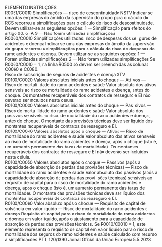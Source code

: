  
ELEMENTO  INSTRUÇÕES  
R0051/C0010  Simplificações — risco 
de descontinuidade NSTV  Indicar se uma das empresas do âmbito da supervisão do grupo para o cálculo do 
RCS recorreu a simplificações para o cálculo do risco de descontinuidade. Devem 
utilizar-se as seguintes opções: 
1 — Simplificação para efeitos do artigo 96.  o -A 
9 — Não foram utilizadas simplificações  
R0060/C0010  Simplificações utilizadas: 
risco de despesas dos se ­
guros de acidentes e 
doença  Indicar se uma das empresas do âmbito da supervisão do grupo recorreu a 
simplificações para o cálculo do risco de despesas do ramo acidentes e doença. 
Devem utilizar-se as seguintes opções: 
1 — Foram utilizadas simplificações 
2 — Não foram utilizadas simplificações 
Se R0060/C0010 = 1, na linha R0500 só devem ser preenchidas as colunas 
C0060 e C0080.  
Risco de subscrição de 
seguros de acidentes e 
doença STV  
R0100/C0020  Valores absolutos iniciais 
antes do choque — Ati ­
vos — Risco de mortali ­
dade do ramo acidentes e 
saúde  Valor absoluto dos ativos sensíveis ao risco de mortalidade do ramo acidentes e 
doença, antes do choque. 
Os montantes recuperáveis dos contratos de resseguro e EI não deverão ser 
incluídos nesta célula.  
R0100/C0030  Valores absolutos iniciais 
antes do choque — Pas ­
sivos — Risco de morta ­
lidade do ramo acidentes 
e saúde  Valor absoluto dos passivos sensíveis ao risco de mortalidade do ramo acidentes e 
doença, antes do choque. 
O montante das provisões técnicas deve ser líquido dos montantes recuperáveis de 
contratos de resseguro e EI.  
R0100/C0040  Valores absolutos após o 
choque — Ativos — 
Risco de mortalidade do 
ramo acidentes e saúde  Valor absoluto dos ativos sensíveis ao risco de mortalidade do ramo acidentes e 
doença, após o choque (isto é, um aumento permanente das taxas de mortalidade). 
Os montantes recuperáveis dos contratos de resseguro e EI não deverão ser 
incluídos nesta célula.  
R0100/C0050  Valores absolutos após o 
choque — Passivos (após 
a capacidade de absorção 
de perdas das provisões 
técnicas) — Risco de 
mortalidade do ramo 
acidentes e saúde  Valor absoluto dos passivos (após a capacidade de absorção de perdas das provi ­
sões técnicas) sensíveis ao requisito de capital para o risco de mortalidade do 
ramo acidentes e doença, após o choque (isto é, um aumento permanente das 
taxas de mortalidade). 
O montante das provisões técnicas deve ser líquido dos montantes recuperáveis de 
contratos de resseguro e EI.  
R0100/C0060  Valor absoluto após o 
choque — Requisito de 
capital de solvência em 
valor líquido — Risco de 
mortalidade do ramo 
acidentes e doença  Requisito de capital para o risco de mortalidade do ramo acidentes e doença em 
valor líquido, após o ajustamento para a capacidade de absorção de perdas das 
provisões técnicas. 
Se R0010/C0010 = 1, este elemento representa o requisito de capital em valor 
líquido para o risco de mortalidade dos seguros do ramo acidentes e saúde 
calculado com recurso a simplificações.PT  L 120/1390 Jornal Oficial da União Europeia 5.5.2023